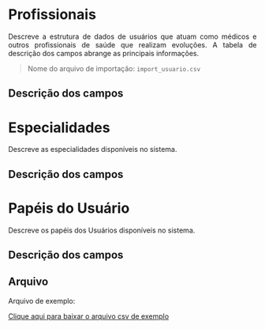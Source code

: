 # Profissionais

<p align="justify"> 
Descreve a estrutura de dados de usuários que atuam como médicos e outros profissionais de saúde que realizam evoluções. A tabela de descrição dos campos abrange as principais informações.
 </p>

> Nome do arquivo de importação: `import_usuario.csv`


## Descrição dos campos

[](tables/campos.md ':include')


# Especialidades
<p align="justify">
Descreve as especialidades disponíveis no sistema.
 </p>

 ## Descrição dos campos

[](tables/especialidades.md ':include')


# Papéis do Usuário 
<p align="justify"> 
Descreve os papéis dos Usuários disponíveis no sistema.
 </p>


## Descrição dos campos

[](tables/papeis_usuario.md ':include')


## Arquivo
<p align="justify">Arquivo de exemplo:</p>

[Clique aqui para baixar o arquivo csv de exemplo](documentacao/view_usuarios/import_profissional.csv ':ignore')
